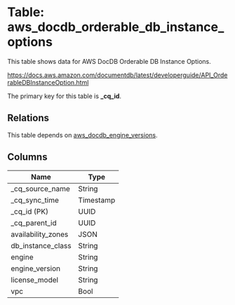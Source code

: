 # Table: aws_docdb_orderable_db_instance_options

This table shows data for AWS DocDB Orderable DB Instance Options.

https://docs.aws.amazon.com/documentdb/latest/developerguide/API_OrderableDBInstanceOption.html

The primary key for this table is **_cq_id**.

## Relations

This table depends on [aws_docdb_engine_versions](aws_docdb_engine_versions).

## Columns

| Name          | Type          |
| ------------- | ------------- |
|_cq_source_name|String|
|_cq_sync_time|Timestamp|
|_cq_id (PK)|UUID|
|_cq_parent_id|UUID|
|availability_zones|JSON|
|db_instance_class|String|
|engine|String|
|engine_version|String|
|license_model|String|
|vpc|Bool|